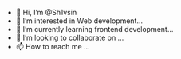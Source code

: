 - 👋 Hi, I’m @Sh1vsin
- 👀 I’m interested in Web development...
- 🌱 I’m currently learning frontend development...
- 💞️ I’m looking to collaborate on ...
- 📫 How to reach me ...

<!---
Sh1vsin/Sh1vsin is a ✨ special ✨ repository because its `README.md` (this file) appears on your GitHub profile.
You can click the Preview link to take a look at your changes.
--->
